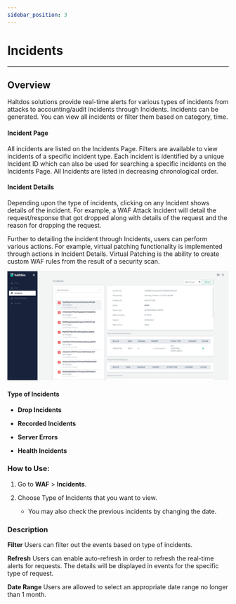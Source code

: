 ```yaml
---
sidebar_position: 3
---
```

# Incidents
   
---

## Overview

Haltdos solutions provide real-time alerts for various types of incidents from attacks to accounting/audit incidents through Incidents. Incidents can be generated. You can view all incidents or filter them based on category, time.

#### Incident Page

All incidents are listed on the Incidents Page. Filters are available to view incidents of a specific incident type. Each incident is identified by a unique Incident ID which can also be used for searching a specific incidents on the Incidents Page. All Incidents are listed in decreasing chronological order.

#### Incident Details

Depending upon the type of incidents, clicking on any Incident shows details of the incident. For example, a WAF Attack Incident will detail the request/response that got dropped along with details of the request and the reason for dropping the request.

Further to detailing the incident through Incidents, users can perform various actions. For example, virtual patching functionality is implemented through actions in Incident Details. Virtual Patching is the ability to create custom WAF rules from the result of a security scan.

![incidents](/img/ce-waf/docs/setup/incidents.jpeg)

#### Type of Incidents  
- **Drop Incidents**

- **Recorded Incidents**

- **Server Errors**

- **Health Incidents**

### How to Use:

1. Go to **WAF** > **Incidents**.
2. Choose Type of Incidents that you want to view.

    - You may also check the previous incidents by changing the date.

### Description

**Filter**
Users can filter out the events based on type of incidents.

**Refresh**
Users can enable auto-refresh in order to refresh the real-time alerts for requests. The details will be displayed in events for the specific type of request.

**Date Range**
Users are allowed to select an appropriate date range no longer than 1 month.